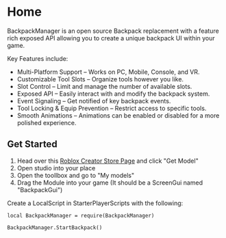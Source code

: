 # Home

BackpackManager is an open source Backpack replacement with a feature rich exposed API allowing you to create a unique backpack UI within your game.

Key Features include:

* Multi-Platform Support – Works on PC, Mobile, Console, and VR.
* Customizable Tool Slots – Organize tools however you like.
* Slot Control – Limit and manage the number of available slots.
* Exposed API – Easily interact with and modify the backpack system.
* Event Signaling – Get notified of key backpack events.
* Tool Locking & Equip Prevention – Restrict access to specific tools.
* Smooth Animations – Animations can be enabled or disabled for a more polished experience.

## Get Started

1. Head over this [Roblox Creator Store Page](https://create.roblox.com/store/asset/132160096564542/Backpack) and click "Get Model"
2. Open studio into your place
3. Open the toollbox and go to "My models"
4. Drag the Module into your game (It should be a ScreenGui named "BackpackGui")


Create a LocalScript in StarterPlayerScripts with the following:

```luau
local BackpackManager = require(BackpackManager)

BackpackManager.StartBackpack()
```